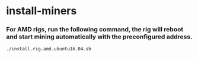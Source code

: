 # install-miners

### For AMD rigs, run the following command, the rig will reboot and start mining automatically with the preconfigured address.

`./install.rig.amd.ubuntu16.04.sh`
